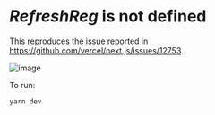 # $RefreshReg$ is not defined

This reproduces the issue reported in https://github.com/vercel/next.js/issues/12753.

![image](https://user-images.githubusercontent.com/709451/85929500-46144880-b86a-11ea-8a3a-e95562276d2c.png)

To run:
```bash
yarn dev
```
